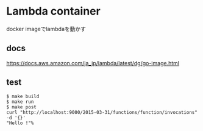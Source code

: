 # Lambda container
docker imageでlambdaを動かす

## docs
https://docs.aws.amazon.com/ja_jp/lambda/latest/dg/go-image.html

## test
```
$ make build
$ make run
$ make post
curl "http://localhost:9000/2015-03-31/functions/function/invocations" -d '{}'
"Hello !"%     
```
